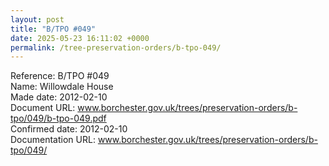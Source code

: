 ```yaml
---
layout: post
title: "B/TPO #049"
date: 2025-05-23 16:11:02 +0000
permalink: /tree-preservation-orders/b-tpo-049/
---
```


Reference:	B/TPO #049 <br/>
Name: Willowdale House<br/>
Made date: 2012-02-10<br/>
Document URL: www.borchester.gov.uk/trees/preservation-orders/b-tpo/049/b-tpo-049.pdf<br/>
Confirmed date: 2012-02-10<br/>
Documentation URL: www.borchester.gov.uk/trees/preservation-orders/b-tpo/049/<br/>
